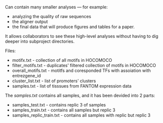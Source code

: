 Can contain many smaller analyses — for example:
* analyzing the quality of raw sequences
* the aligner output
* the final data that will produce figures and tables for a paper. 

It allows collaborators to see these high-level analyses without having to dig deeper into subproject directories.

Files:
* motifx.txt - collection of all motifs in HOCOMOCO
* filter_motifs.txt - duplicates' filtered collection of motifs in HOCOMOCO
* overall_motifs.txt - motitfs and coresponded TFs with assoiation with entrezgene_id
* cluster_list.txt - list of promoters' clusters
* samples.txt - list of tisssues from FANTOM expression data

The _samples.txt_ contains all samples, and it has been devided into 2 parts:
* samples_test.txt  - contains replic 3 of samples
* samples_train.txt - contains all samples but replic 3
* samples_replic_train.txt - contains all samples with replic but replic 3

